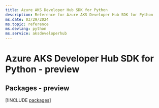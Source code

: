 ```yaml
---
title: Azure AKS Developer Hub SDK for Python
description: Reference for Azure AKS Developer Hub SDK for Python
ms.date: 03/29/2024
ms.topic: reference
ms.devlang: python
ms.service: aksdeveloperhub
---
```

# Azure AKS Developer Hub SDK for Python - preview
## Packages - preview
[!INCLUDE [packages](aks-developer-hub-index.md)]
